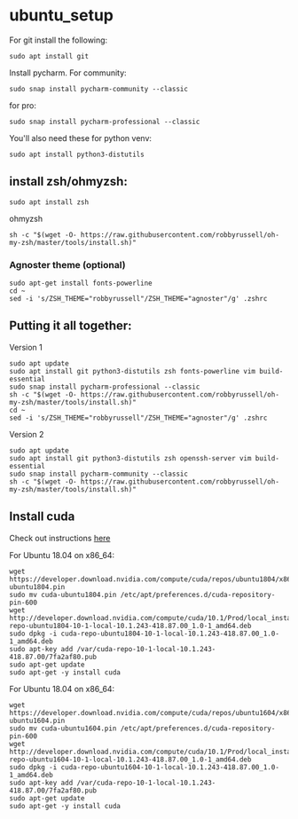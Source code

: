 # ubuntu_setup

For git install the following:
```
sudo apt install git
```
Install pycharm. For community:
```
sudo snap install pycharm-community --classic
```
for pro:
```
sudo snap install pycharm-professional --classic
```

You'll also need these for python venv:
```
sudo apt install python3-distutils
```

## install zsh/ohmyzsh:
```
sudo apt install zsh
```
ohmyzsh
```
sh -c "$(wget -O- https://raw.githubusercontent.com/robbyrussell/oh-my-zsh/master/tools/install.sh)"
```
### Agnoster theme (optional)
```
sudo apt-get install fonts-powerline
cd ~
sed -i 's/ZSH_THEME="robbyrussell"/ZSH_THEME="agnoster"/g' .zshrc
```

## Putting it all together:
Version 1
```
sudo apt update
sudo apt install git python3-distutils zsh fonts-powerline vim build-essential
sudo snap install pycharm-professional --classic
sh -c "$(wget -O- https://raw.githubusercontent.com/robbyrussell/oh-my-zsh/master/tools/install.sh)"
cd ~
sed -i 's/ZSH_THEME="robbyrussell"/ZSH_THEME="agnoster"/g' .zshrc
```
Version 2
```
sudo apt update
sudo apt install git python3-distutils zsh openssh-server vim build-essential
sudo snap install pycharm-community --classic
sh -c "$(wget -O- https://raw.githubusercontent.com/robbyrussell/oh-my-zsh/master/tools/install.sh)"
```

## Install cuda
Check out instructions [here](https://developer.nvidia.com/cuda-downloads)

For Ubuntu 18.04 on x86_64:
```
wget https://developer.download.nvidia.com/compute/cuda/repos/ubuntu1804/x86_64/cuda-ubuntu1804.pin
sudo mv cuda-ubuntu1804.pin /etc/apt/preferences.d/cuda-repository-pin-600
wget http://developer.download.nvidia.com/compute/cuda/10.1/Prod/local_installers/cuda-repo-ubuntu1804-10-1-local-10.1.243-418.87.00_1.0-1_amd64.deb
sudo dpkg -i cuda-repo-ubuntu1804-10-1-local-10.1.243-418.87.00_1.0-1_amd64.deb
sudo apt-key add /var/cuda-repo-10-1-local-10.1.243-418.87.00/7fa2af80.pub
sudo apt-get update
sudo apt-get -y install cuda
```

For Ubuntu 18.04 on x86_64:
```
wget https://developer.download.nvidia.com/compute/cuda/repos/ubuntu1604/x86_64/cuda-ubuntu1604.pin
sudo mv cuda-ubuntu1604.pin /etc/apt/preferences.d/cuda-repository-pin-600
wget http://developer.download.nvidia.com/compute/cuda/10.1/Prod/local_installers/cuda-repo-ubuntu1604-10-1-local-10.1.243-418.87.00_1.0-1_amd64.deb
sudo dpkg -i cuda-repo-ubuntu1604-10-1-local-10.1.243-418.87.00_1.0-1_amd64.deb
sudo apt-key add /var/cuda-repo-10-1-local-10.1.243-418.87.00/7fa2af80.pub
sudo apt-get update
sudo apt-get -y install cuda
```
